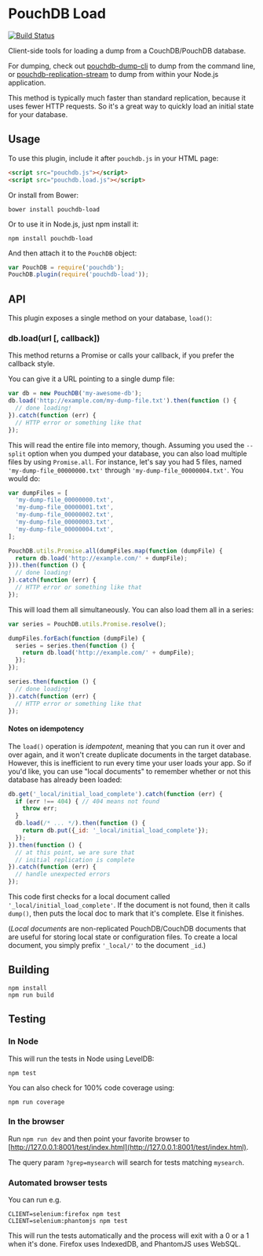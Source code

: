 PouchDB Load
=====

[![Build Status](https://travis-ci.org/nolanlawson/pouchdb-load.svg)](https://travis-ci.org/nolanlawson/pouchdb-load)

Client-side tools for loading a dump from a CouchDB/PouchDB database.

For dumping, check out [pouchdb-dump-cli](https://github.com/nolanlawson/pouchdb-dump-cli) to dump from the command line, or [pouchdb-replication-stream](https://github.com/nolanlawson/pouchdb-replication-stream) to dump from within your Node.js application.

This method is typically much faster than standard replication, because it uses fewer HTTP requests. So it's a great way to quickly load an initial state for your database. 

Usage
--------

To use this plugin, include it after `pouchdb.js` in your HTML page:

```html
<script src="pouchdb.js"></script>
<script src="pouchdb.load.js"></script>
```

Or install from Bower:

```
bower install pouchdb-load
```

Or to use it in Node.js, just npm install it:

```
npm install pouchdb-load
```

And then attach it to the `PouchDB` object:

```js
var PouchDB = require('pouchdb');
PouchDB.plugin(require('pouchdb-load'));
```

API
----------

This plugin exposes a single method on your database, `load()`:

### db.load(url [, callback])

This method returns a Promise or calls your callback, if you prefer the callback style.

You can give it a URL pointing to a single dump file:

```js
var db = new PouchDB('my-awesome-db');
db.load('http://example.com/my-dump-file.txt').then(function () {
  // done loading!
}).catch(function (err) {
  // HTTP error or something like that
});
```

This will read the entire file into memory, though. Assuming you used the `--split` option when you dumped your database, you can also load multiple files by using `Promise.all`. For instance, let's say you had 5 files, named 
`'my-dump-file_00000000.txt'` through `'my-dump-file_00000004.txt'`. You would do:

```js
var dumpFiles = [
  'my-dump-file_00000000.txt',
  'my-dump-file_00000001.txt',
  'my-dump-file_00000002.txt',
  'my-dump-file_00000003.txt',
  'my-dump-file_00000004.txt',
];

PouchDB.utils.Promise.all(dumpFiles.map(function (dumpFile) {
  return db.load('http://example.com/' + dumpFile);
})).then(function () {
  // done loading!
}).catch(function (err) {
  // HTTP error or something like that
});
```

This will load them all simultaneously. You can also load them all in a series:

```js
var series = PouchDB.utils.Promise.resolve();

dumpFiles.forEach(function (dumpFile) {
  series = series.then(function () {
    return db.load('http://example.com/' + dumpFile);
  });
});

series.then(function () {
  // done loading!
}).catch(function (err) {
  // HTTP error or something like that
});
```

#### Notes on idempotency

The `load()` operation is *idempotent*, meaning that you can run it over and over again, and it won't create duplicate documents in the target database. However, this is inefficient to run every time your user loads your app. So if you'd like, you can use "local documents" to remember whether or not this database has already been loaded:

```js
db.get('_local/initial_load_complete').catch(function (err) {
  if (err !== 404) { // 404 means not found
    throw err;
  }
  db.load(/* ... */).then(function () {
    return db.put({_id: '_local/initial_load_complete'});
  });
}).then(function () {
  // at this point, we are sure that 
  // initial replication is complete
}).catch(function (err) {
  // handle unexpected errors
});
```

This code first checks for a local document called `'_local/initial_load_complete'`. If the document is not found, then it calls `dump()`, then puts the local doc to mark that it's complete. Else it finishes.

(*Local documents* are non-replicated PouchDB/CouchDB documents that are useful for storing local state or configuration files. To create a local document, you simply prefix `'_local/'` to the document `_id`.)

Building
----
    npm install
    npm run build

Testing
----

### In Node

This will run the tests in Node using LevelDB:

    npm test
    
You can also check for 100% code coverage using:

    npm run coverage


### In the browser

Run `npm run dev` and then point your favorite browser to [http://127.0.0.1:8001/test/index.html](http://127.0.0.1:8001/test/index.html).

The query param `?grep=mysearch` will search for tests matching `mysearch`.

### Automated browser tests

You can run e.g.

    CLIENT=selenium:firefox npm test
    CLIENT=selenium:phantomjs npm test

This will run the tests automatically and the process will exit with a 0 or a 1 when it's done. Firefox uses IndexedDB, and PhantomJS uses WebSQL.
